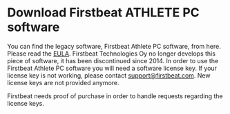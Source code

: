 # Download Firstbeat ATHLETE PC software

You can find the legacy software, Firstbeat Athlete PC software, from here. Please read the [EULA](https://github.com/Alillen/firstbeat_athlete_pc/blob/main/Firstbeat%20ATHLETE%20End-user%20license%20agreement%20EULA.pdf). 
Firstbeat Technologies Oy no longer develops this piece of software, it has been discontinued since 2014. In order to use the Firstbeat Athlete PC software you will need a software license key. If your license key is not working, please contact support@firstbeat.com. New license keys are not provided anymore.

Firstbeat needs proof of purchase in order to handle requests regarding the license keys.
